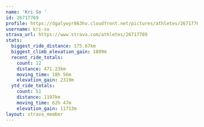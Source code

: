 ```yaml
---
name: 'Kri So '
id: 26717769
profile: https://dgalywyr863hv.cloudfront.net/pictures/athletes/26717769/7761026/14/large.jpg
username: kri-so
strava_url: https://www.strava.com/athletes/26717769
stats:
  biggest_ride_distance: 175.67km
  biggest_climb_elevation_gain: 1809m
  recent_ride_totals:
    count: 12
    distance: 471.23km
    moving_time: 18h 56m
    elevation_gain: 2319m
  ytd_ride_totals:
    count: 51
    distance: 1197km
    moving_time: 62h 47m
    elevation_gain: 11713m
layout: strava_member
--- 
```

